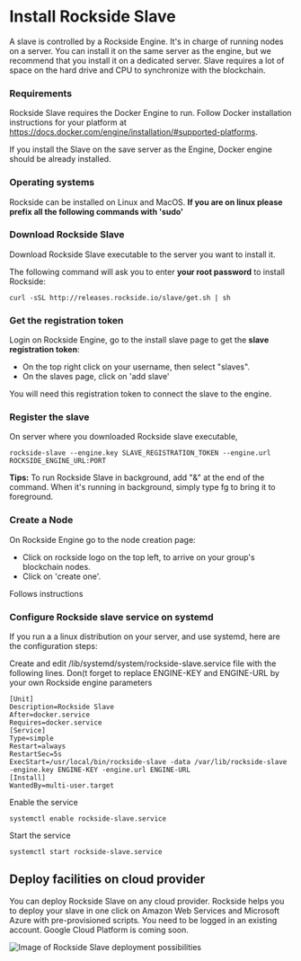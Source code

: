 
# <a name="install_rockside_slave"></a> Install Rockside Slave
A slave is controlled by a Rockside Engine. It's in charge of running nodes on a server. You can install it on the same server as the engine, but we recommend that you install it on a dedicated server. Slave requires a lot of space on the hard drive and CPU to synchronize with the blockchain.


### Requirements

Rockside Slave requires the Docker Engine to run. Follow Docker installation instructions for your platform at https://docs.docker.com/engine/installation/#supported-platforms.

If you install the Slave on the save server as the Engine, Docker engine should be already installed.

### Operating systems

Rockside can be installed on Linux and MacOS.
**If you are on linux please prefix all the following commands with 'sudo'**


### Download Rockside Slave

Download Rockside Slave executable to the server you want to install it.

The following command will ask you to enter **your root password** to install Rockside:
```
curl -sSL http://releases.rockside.io/slave/get.sh | sh
```

### Get the registration token

Login on Rockside Engine, go to the install slave page to get the **slave registration token**:

- On the top right click on your username, then select "slaves".
- On the slaves page, click on 'add slave'

You will need this registration token to connect the slave to the engine.

### Register the slave

On server where you downloaded Rockside slave executable,

```
rockside-slave --engine.key SLAVE_REGISTRATION_TOKEN --engine.url ROCKSIDE_ENGINE_URL:PORT
```

**Tips:** To run Rockside Slave in background, add "&" at the end of the command. When it's running in background, simply type fg to bring it to foreground.

### Create a Node

On Rockside Engine go to the node creation page:

- Click on rockside logo on the top left, to arrive on your group's blockchain nodes.
- Click on 'create one'.

Follows instructions

### Configure Rockside slave service on systemd

If you run a a linux distribution on your server, and use systemd, here are the configuration steps:

Create and edit /lib/systemd/system/rockside-slave.service file with the following lines. Don(t forget to replace ENGINE-KEY and ENGINE-URL by your own Rockside engine parameters

    [Unit]
    Description=Rockside Slave
    After=docker.service
    Requires=docker.service
    [Service]
    Type=simple
    Restart=always
    RestartSec=5s
    ExecStart=/usr/local/bin/rockside-slave -data /var/lib/rockside-slave -engine.key ENGINE-KEY -engine.url ENGINE-URL
    [Install]
    WantedBy=multi-user.target

Enable the service

    systemctl enable rockside-slave.service

Start the service

    systemctl start rockside-slave.service

## Deploy facilities on cloud provider

You can deploy Rockside Slave on any cloud provider. Rockside helps you to deploy your slave in one click on Amazon Web Services and Microsoft Azure with pre-provisioned scripts. You need to be logged in an existing account. Google Cloud Platform is coming soon.

![Image of Rockside Slave deployment possibilities](https://raw.githubusercontent.com/blockchain-studio/rockside/master/slave_deployment.png)

